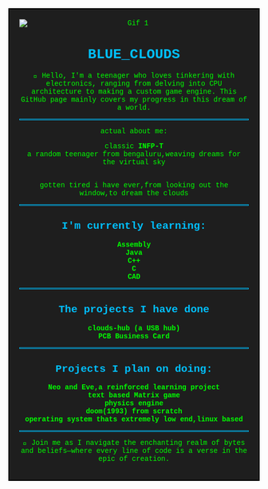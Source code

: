 <div style="border: 2px solid black; padding: 20px; background-color: #1e1e1e; color: #00ff00; font-family: 'Courier New', Courier, monospace; text-align: center;">
  <img src="https://i0.wp.com/media1.giphy.com/media/fUpvkRuLKE4xMBJLvH/200.gif" alt="Gif 1" style="display: block; margin: 0 auto;">

  <h1 style="color: #00bfff;">BLUE_CLOUDS</h1>

  <p>👋 Hello, I'm a teenager who loves tinkering with electronics, ranging from delving into CPU architecture to making a custom game engine. This GitHub page mainly covers my progress in this dream of a world.</p>


  <hr style="border: 1px solid #00bfff;">

  <p>
   actual about me:<br>
    <ul style="list-style: none; padding: 0;">
    <li>classic <b>INFP-T</li></b>
   <li>a random teenager from bengaluru,weaving dreams for the virtual sky</li></ul>
   <br>
   gotten tired i have ever,from looking out the window,to dream the clouds
   <br>
  
  </p>

  <hr style="border: 1px solid #00bfff;">

  <h2 style="color: #00bfff;">I'm currently learning:</h2>
  <ul style="list-style: none; padding: 0;">
    <li><b>Assembly</b></li>
    <li><b>Java</b></li>
    <li><b>C++</b></li>
    <li><b>C</b></li>
    <li><b>CAD</b></li>
  </ul>
  <hr style="border: 1px solid #00bfff;">
  <h2 style="color: #00bfff;">The projects I have done</h2>
  <ul style="list-style: none; padding: 0;">
    <li><b>clouds-hub (a USB hub)</b></li>
    <li><b>PCB Business Card</b></li>
  </ul>

  <hr style="border: 1px solid #00bfff;">

  <h2 style="color: #00bfff;">Projects I plan on doing:</h2>
  <ul style="list-style: none; padding: 0;">
    <li><b>Neo and Eve,a reinforced learning project</b></li>
    <li><b>text based Matrix game</b></li>
    <li><b>physics engine</b></li>
    <li><b>doom(1993) from scratch</b></li>
    <li><b>operating system thats extremely low end,linux based</b></li>
  </ul>

  <hr style="border: 1px solid #00bfff;">
  
  <p>🚀 Join me as I navigate the enchanting realm of bytes and beliefs—where every line of code is a verse in the epic of creation.</p>
</div>

